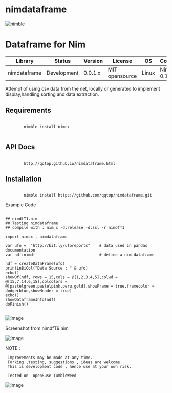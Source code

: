 
# nimdataframe

[![nimble](https://raw.githubusercontent.com/yglukhov/nimble-tag/master/nimble.png)](https://github.com/yglukhov/nimble-tag)


Dataframe for Nim 
==========================


| Library      | Status      | Version | License        | OS     | Compiler       |
|--------------|-------------|---------|----------------|--------|----------------|
| nimdataframe | Development | 0.0.1.x | MIT opensource | Linux  | Nim >= 0.17.2  |


 Attempt of using csv data from the net, locally or generated to implement
 display,handling,sorting and data extraction. 
 
 
Requirements
------------
```nimrod
                  
        nimble install nimcx
 
```

              
API Docs
--------
```nimrod

        http://qqtop.github.io/nimdataframe.html

```

Installation
------------
```nimrod

        nimble install https://github.com/qqtop/nimdataframe.git

```
     
Example Code 
 
```nimrod

## nimdfT1.nim
## Testing nimdataframe
## compile with : nim c -d:release -d:ssl -r nimdfT1

import nimcx , nimdataframe 

var ufo =  "http://bit.ly/uforeports"    # data used in pandas documentation
var ndf:nimdf                            # define a nim dataframe
 
ndf = createDataFrame(ufo)
printLnBiCol("Data Source : " & ufo)
echo()
showDf(ndf, rows = 15,cols = @[1,2,3,4,5],colwd = @[15,7,14,6,15],colcolors = @[pastelgreen,pastelpink,peru,gold],showFrame = true,framecolor = dodgerblue,showHeader = true) 
echo()
showDataframeInfo(ndf)
doFinish()


```

![Image](http://qqtop.github.io/nimdataframe1.png?raw=true)


Screenshot from nimdfT9.nim

![Image](http://qqtop.github.io/d96data.png?raw=true)


NOTE : 
  
     Improvements may be made at any time.              
     Forking ,testing, suggestions , ideas are welcome.
     This is development code , hence use at your own risk.
     
     Tested on  openSuse TumbleWeed
              
![Image](http://qqtop.github.io/qqtop-small.png?raw=true)
